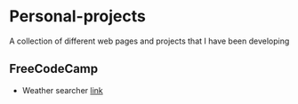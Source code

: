 # Personal-projects
A collection of different web pages and projects that I have been developing


FreeCodeCamp
---

- Weather searcher [link](../../tree/master/FreeCodeCamp/WeatherAPI)

